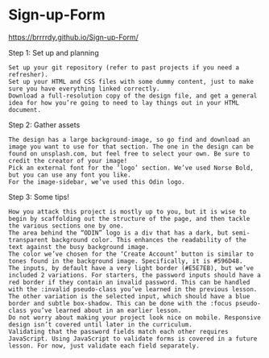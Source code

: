 # Sign-up-Form

https://brrrrdy.github.io/Sign-up-Form/

Step 1: Set up and planning

    Set up your git repository (refer to past projects if you need a refresher).
    Set up your HTML and CSS files with some dummy content, just to make sure you have everything linked correctly.
    Download a full-resolution copy of the design file, and get a general idea for how you’re going to need to lay things out in your HTML document.

Step 2: Gather assets

    The design has a large background-image, so go find and download an image you want to use for that section. The one in the design can be found on unsplash.com, but feel free to select your own. Be sure to credit the creator of your image!
    Pick an external font for the ‘logo’ section. We’ve used Norse Bold, but you can use any font you like.
    For the image-sidebar, we’ve used this Odin logo.

Step 3: Some tips!

    How you attack this project is mostly up to you, but it is wise to begin by scaffolding out the structure of the page, and then tackle the various sections one by one.
    The area behind the “ODIN” logo is a div that has a dark, but semi-transparent background color. This enhances the readability of the text against the busy background image.
    The color we’ve chosen for the ‘Create Account’ button is similar to tones found in the background image. Specifically, it is #596D48.
    The inputs, by default have a very light border (#E5E7EB), but we’ve included 2 variations. For starters, the password inputs should have a red border if they contain an invalid password. This can be handled with the :invalid pseudo-class you’ve learned in the previous lesson.
    The other variation is the selected input, which should have a blue border and subtle box-shadow. This can be done with the :focus pseudo-class you’ve learned about in an earlier lesson.
    Do not worry about making your project look nice on mobile. Responsive design isn’t covered until later in the curriculum.
    Validating that the password fields match each other requires JavaScript. Using JavaScript to validate forms is covered in a future lesson. For now, just validate each field separately.

<!-- container body
        left container for image and title
            text container
        right container for forms
            top box
            middle box
                heading (legend)
                first name
                last name
                email
                phone number
                password
                confirm password
            bottom box
                create account button
                already have an account prompt -->
